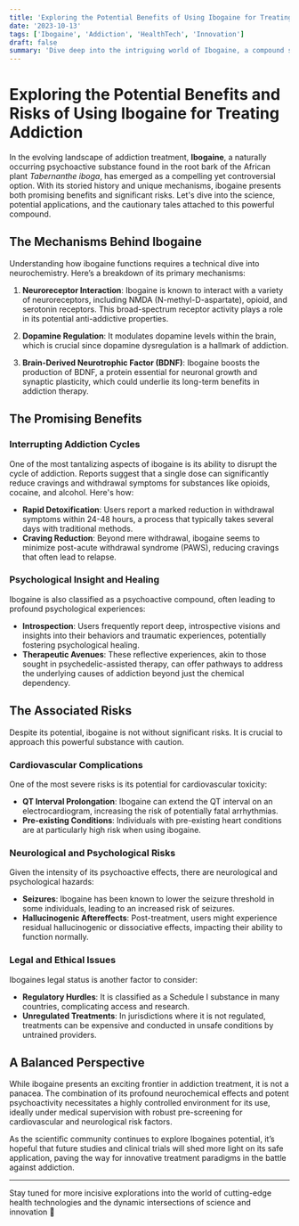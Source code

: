 ```yaml
---
title: 'Exploring the Potential Benefits of Using Ibogaine for Treating Addiction'
date: '2023-10-13'
tags: ['Ibogaine', 'Addiction', 'HealthTech', 'Innovation']
draft: false
summary: 'Dive deep into the intriguing world of Ibogaine, a compound showing promise in addiction treatment. Learn about its potential benefits, scientific foundations, and the critical risks associated with its use.'
---
```


# Exploring the Potential Benefits and Risks of Using Ibogaine for Treating Addiction

In the evolving landscape of addiction treatment, **Ibogaine**, a naturally occurring psychoactive substance found in the root bark of the African plant *Tabernanthe iboga*, has emerged as a compelling yet controversial option. With its storied history and unique mechanisms, ibogaine presents both promising benefits and significant risks. Let's dive into the science, potential applications, and the cautionary tales attached to this powerful compound.

## The Mechanisms Behind Ibogaine

Understanding how ibogaine functions requires a technical dive into neurochemistry. Here’s a breakdown of its primary mechanisms:

1. **Neuroreceptor Interaction**: Ibogaine is known to interact with a variety of neuroreceptors, including NMDA (N-methyl-D-aspartate), opioid, and serotonin receptors. This broad-spectrum receptor activity plays a role in its potential anti-addictive properties.
   
2. **Dopamine Regulation**: It modulates dopamine levels within the brain, which is crucial since dopamine dysregulation is a hallmark of addiction.
   
3. **Brain-Derived Neurotrophic Factor (BDNF)**: Ibogaine boosts the production of BDNF, a protein essential for neuronal growth and synaptic plasticity, which could underlie its long-term benefits in addiction therapy.

## The Promising Benefits

### **Interrupting Addiction Cycles**

One of the most tantalizing aspects of ibogaine is its ability to disrupt the cycle of addiction. Reports suggest that a single dose can significantly reduce cravings and withdrawal symptoms for substances like opioids, cocaine, and alcohol. Here's how:

- **Rapid Detoxification**: Users report a marked reduction in withdrawal symptoms within 24-48 hours, a process that typically takes several days with traditional methods.
- **Craving Reduction**: Beyond mere withdrawal, ibogaine seems to minimize post-acute withdrawal syndrome (PAWS), reducing cravings that often lead to relapse.

### **Psychological Insight and Healing**

Ibogaine is also classified as a psychoactive compound, often leading to profound psychological experiences:

- **Introspection**: Users frequently report deep, introspective visions and insights into their behaviors and traumatic experiences, potentially fostering psychological healing.
- **Therapeutic Avenues**: These reflective experiences, akin to those sought in psychedelic-assisted therapy, can offer pathways to address the underlying causes of addiction beyond just the chemical dependency.

## The Associated Risks

Despite its potential, ibogaine is not without significant risks. It is crucial to approach this powerful substance with caution.

### **Cardiovascular Complications**

One of the most severe risks is its potential for cardiovascular toxicity:

- **QT Interval Prolongation**: Ibogaine can extend the QT interval on an electrocardiogram, increasing the risk of potentially fatal arrhythmias.
- **Pre-existing Conditions**: Individuals with pre-existing heart conditions are at particularly high risk when using ibogaine.

### **Neurological and Psychological Risks**

Given the intensity of its psychoactive effects, there are neurological and psychological hazards:

- **Seizures**: Ibogaine has been known to lower the seizure threshold in some individuals, leading to an increased risk of seizures.
- **Hallucinogenic Aftereffects**: Post-treatment, users might experience residual hallucinogenic or dissociative effects, impacting their ability to function normally.

### **Legal and Ethical Issues**

Ibogaines legal status is another factor to consider:

- **Regulatory Hurdles**: It is classified as a Schedule I substance in many countries, complicating access and research.
- **Unregulated Treatments**: In jurisdictions where it is not regulated, treatments can be expensive and conducted in unsafe conditions by untrained providers.

## A Balanced Perspective

While ibogaine presents an exciting frontier in addiction treatment, it is not a panacea. The combination of its profound neurochemical effects and potent psychoactivity necessitates a highly controlled environment for its use, ideally under medical supervision with robust pre-screening for cardiovascular and neurological risk factors.

As the scientific community continues to explore Ibogaines potential, it’s hopeful that future studies and clinical trials will shed more light on its safe application, paving the way for innovative treatment paradigms in the battle against addiction.

---

Stay tuned for more incisive explorations into the world of cutting-edge health technologies and the dynamic intersections of science and innovation 🚀